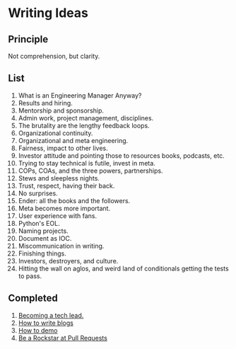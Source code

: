 # Writing Ideas

## Principle

Not comprehension, but clarity.

## List
1. What is an Engineering Manager Anyway?
  1. Results and hiring.
  1. Mentorship and sponsorship.
  1. Admin work, project management, disciplines.
  1. The brutality are the lengthy feedback loops.
  1. Organizational continuity.
  1. Organizational and meta engineering.
  1. Fairness, impact to other lives.
  1. Investor attitude and pointing those to resources books, podcasts, etc.
  1. Trying to stay technical is futile, invest in meta.
  1. COPs, COAs, and the three powers, partnerships.
  1. Stews and sleepless nights.
  1. Trust, respect, having their back.
  1. No surprises.
  1. Ender: all the books and the followers.
1. Meta becomes more important.
1. User experience with fans.
1. Python's EOL.
1. Naming projects.
1. Document as IOC.
1. Miscommunication in writing.
1. Finishing things.
1. Investors, destroyers, and culture.
1. Hitting the wall on aglos, and weird land of conditionals getting the tests to pass.

## Completed
1. [Becoming a tech lead.](https://dev.to/solidi/what-is-a-tech-lead-anyway-483p)
1. [How to write blogs](https://medium.com/@solidi/the-one-about-blogging-cd9e65a2055b)
1. [How to demo](https://dev.to/solidi/how-to-crush-your-next-team-demo-2bb5)
1. [Be a Rockstar at Pull Requests](https://dev.to/solidi/be-a-rockstar-at-pull-requests-1e4f)

